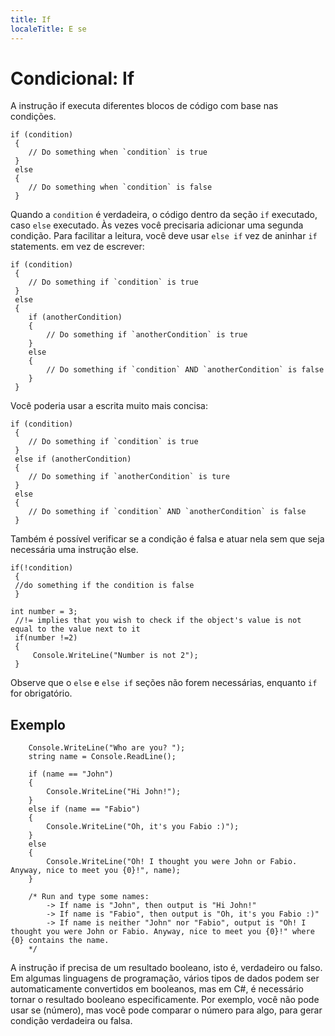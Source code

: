 ```yaml
---
title: If
localeTitle: E se
---
```

# Condicional: If

A instrução if executa diferentes blocos de código com base nas condições.
```
if (condition) 
 { 
    // Do something when `condition` is true 
 } 
 else 
 { 
    // Do something when `condition` is false 
 } 
```

Quando a `condition` é verdadeira, o código dentro da seção `if` executado, caso `else` executado. Às vezes você precisaria adicionar uma segunda condição. Para facilitar a leitura, você deve usar `else if` vez de aninhar `if` statements. em vez de escrever:
```
if (condition) 
 { 
    // Do something if `condition` is true 
 } 
 else 
 { 
    if (anotherCondition) 
    { 
        // Do something if `anotherCondition` is true 
    } 
    else 
    { 
        // Do something if `condition` AND `anotherCondition` is false 
    } 
 } 
```

Você poderia usar a escrita muito mais concisa:
```
if (condition) 
 { 
    // Do something if `condition` is true 
 } 
 else if (anotherCondition) 
 { 
    // Do something if `anotherCondition` is ture 
 } 
 else 
 { 
    // Do something if `condition` AND `anotherCondition` is false 
 } 
```

Também é possível verificar se a condição é falsa e atuar nela sem que seja necessária uma instrução else.
```
if(!condition) 
 { 
 //do something if the condition is false 
 } 
```

```
int number = 3; 
 //!= implies that you wish to check if the object's value is not equal to the value next to it 
 if(number !=2) 
 { 
     Console.WriteLine("Number is not 2"); 
 } 
```

Observe que o `else` e `else if` seções não forem necessárias, enquanto `if` for obrigatório.

## Exemplo
```
    Console.WriteLine("Who are you? "); 
    string name = Console.ReadLine(); 
 
    if (name == "John") 
    { 
        Console.WriteLine("Hi John!"); 
    } 
    else if (name == "Fabio") 
    { 
        Console.WriteLine("Oh, it's you Fabio :)"); 
    } 
    else 
    { 
        Console.WriteLine("Oh! I thought you were John or Fabio. Anyway, nice to meet you {0}!", name); 
    } 
 
    /* Run and type some names: 
        -> If name is "John", then output is "Hi John!" 
        -> If name is "Fabio", then output is "Oh, it's you Fabio :)" 
        -> If name is neither "John" nor "Fabio", output is "Oh! I thought you were John or Fabio. Anyway, nice to meet you {0}!" where {0} contains the name. 
    */ 
```

A instrução if precisa de um resultado booleano, isto é, verdadeiro ou falso. Em algumas linguagens de programação, vários tipos de dados podem ser automaticamente convertidos em booleanos, mas em C#, é necessário tornar o resultado booleano especificamente. Por exemplo, você não pode usar se (número), mas você pode comparar o número para algo, para gerar condição verdadeira ou falsa.
